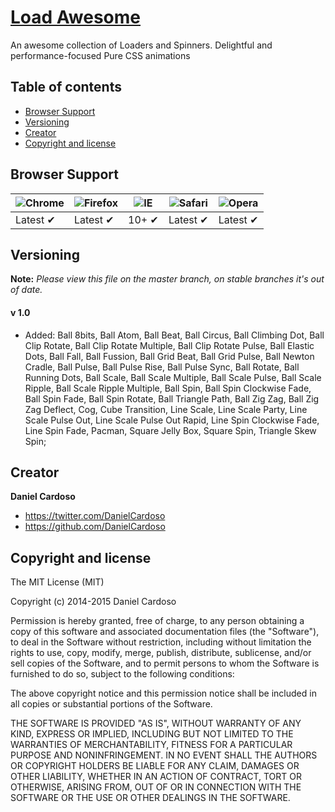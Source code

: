 # [Load Awesome](http://github.danielcardoso.net/load-awesome/)

An awesome collection of Loaders and Spinners. Delightful and performance-focused Pure CSS animations


## Table of contents

- [Browser Support](#browser-support)
- [Versioning](#versioning)
- [Creator](#creator)
- [Copyright and license](#copyright-and-license)


## Browser Support

![Chrome](https://raw.github.com/alrra/browser-logos/master/chrome/chrome_48x48.png) | ![Firefox](https://raw.github.com/alrra/browser-logos/master/firefox/firefox_48x48.png) | ![IE](https://raw.github.com/alrra/browser-logos/master/internet-explorer/internet-explorer_48x48.png) | ![Safari](https://raw.github.com/alrra/browser-logos/master/safari/safari_48x48.png) | ![Opera](https://raw.github.com/alrra/browser-logos/master/opera/opera_48x48.png)
--- | --- | --- | --- | --- |
Latest ✔ | Latest ✔ | 10+ ✔ | Latest ✔ | Latest ✔ |


## Versioning

**Note:** _Please view this file on the master branch, on stable branches it's out of date._

#### v 1.0
* Added: Ball 8bits, Ball Atom, Ball Beat, Ball Circus, Ball Climbing Dot, Ball Clip Rotate, Ball Clip Rotate Multiple, Ball Clip Rotate Pulse, Ball Elastic Dots, Ball Fall, Ball Fussion, Ball Grid Beat, Ball Grid Pulse, Ball Newton Cradle, Ball Pulse, Ball Pulse Rise, Ball Pulse Sync, Ball Rotate, Ball Running Dots, Ball Scale, Ball Scale Multiple, Ball Scale Pulse, Ball Scale Ripple, Ball Scale Ripple Multiple, Ball Spin, Ball Spin Clockwise Fade, Ball Spin Fade, Ball Spin Rotate, Ball Triangle Path, Ball Zig Zag, Ball Zig Zag Deflect, Cog, Cube Transition, Line Scale, Line Scale Party, Line Scale Pulse Out, Line Scale Pulse Out Rapid, Line Spin Clockwise Fade, Line Spin Fade, Pacman, Square Jelly Box, Square Spin, Triangle Skew Spin;


## Creator

**Daniel Cardoso**

- <https://twitter.com/DanielCardoso>
- <https://github.com/DanielCardoso>


## Copyright and license

The MIT License (MIT)

Copyright (c) 2014-2015 Daniel Cardoso

Permission is hereby granted, free of charge, to any person obtaining a copy of
this software and associated documentation files (the "Software"), to deal in
the Software without restriction, including without limitation the rights to
use, copy, modify, merge, publish, distribute, sublicense, and/or sell copies of
the Software, and to permit persons to whom the Software is furnished to do so,
subject to the following conditions:

The above copyright notice and this permission notice shall be included in all
copies or substantial portions of the Software.

THE SOFTWARE IS PROVIDED "AS IS", WITHOUT WARRANTY OF ANY KIND, EXPRESS OR
IMPLIED, INCLUDING BUT NOT LIMITED TO THE WARRANTIES OF MERCHANTABILITY, FITNESS
FOR A PARTICULAR PURPOSE AND NONINFRINGEMENT. IN NO EVENT SHALL THE AUTHORS OR
COPYRIGHT HOLDERS BE LIABLE FOR ANY CLAIM, DAMAGES OR OTHER LIABILITY, WHETHER
IN AN ACTION OF CONTRACT, TORT OR OTHERWISE, ARISING FROM, OUT OF OR IN
CONNECTION WITH THE SOFTWARE OR THE USE OR OTHER DEALINGS IN THE SOFTWARE.
